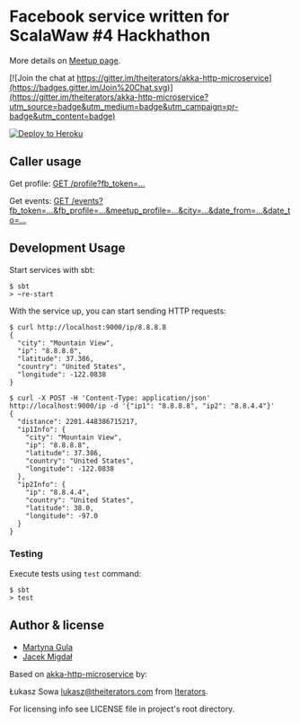 # Facebook service written for ScalaWaw #4 Hackhathon

More details on [Meetup page](http://www.meetup.com/ScalaWAW/events/228083916/).

[![Join the chat at https://gitter.im/theiterators/akka-http-microservice](https://badges.gitter.im/Join%20Chat.svg)](https://gitter.im/theiterators/akka-http-microservice?utm_source=badge&utm_medium=badge&utm_campaign=pr-badge&utm_content=badge)

[![Deploy to Heroku](https://www.herokucdn.com/deploy/button.png)](https://heroku.com/deploy)

## Caller usage

Get profile:
[GET /profile?fb_token=...](https://scalawaw4-facebook.herokuapp.com/profile?fb_token=aaa)

Get events:
[GET /events?fb_token=...&fb_profile=...&meetup_profile=...&city=...&date_from=...&date_to=...](https://scalawaw4-facebook.herokuapp.com/events?fb_token=aaa&fb_profile=bb&meetup_profile=cc&city=dd&date_from=2016-02-04&date_to=2016-3-04)



## Development Usage

Start services with sbt:

```
$ sbt
> ~re-start
```

With the service up, you can start sending HTTP requests:

```
$ curl http://localhost:9000/ip/8.8.8.8
{
  "city": "Mountain View",
  "ip": "8.8.8.8",
  "latitude": 37.386,
  "country": "United States",
  "longitude": -122.0838
}
```

```
$ curl -X POST -H 'Content-Type: application/json' http://localhost:9000/ip -d '{"ip1": "8.8.8.8", "ip2": "8.8.4.4"}'
{
  "distance": 2201.448386715217,
  "ip1Info": {
    "city": "Mountain View",
    "ip": "8.8.8.8",
    "latitude": 37.386,
    "country": "United States",
    "longitude": -122.0838
  },
  "ip2Info": {
    "ip": "8.8.4.4",
    "country": "United States",
    "latitude": 38.0,
    "longitude": -97.0
  }
}
```

### Testing

Execute tests using `test` command:

```
$ sbt
> test
```

## Author & license

 * [Martyna Gula](https://github.com/biesczadka)
 * [Jacek Migdał](https://github.com/jakozaur)

Based on [akka-http-microservice](https://github.com/theiterators/akka-http-microservice) by:

Łukasz Sowa <lukasz@theiterators.com> from [Iterators](http://www.theiterators.com).

For licensing info see LICENSE file in project's root directory.
